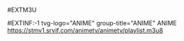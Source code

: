 #EXTM3U

#EXTINF:-1 tvg-logo="ANIME"
group-title="ANIME"
ANIME
https://stmv1.srvif.com/animetv/animetv/playlist.m3u8
